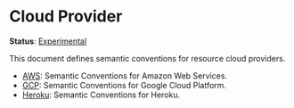 <!--- Hugo front matter used to generate the website version of this page:
path_base_for_github_subdir:
  from: tmp/semconv/docs/resource/cloud-provider/_index.md
  to: resource/cloud-provider/README.md
--->

# Cloud Provider

**Status**: [Experimental][DocumentStatus]

This document defines semantic conventions for resource cloud providers.

* [AWS](aws/README.md): Semantic Conventions for Amazon Web Services.
* [GCP](gcp/README.md): Semantic Conventions for Google Cloud Platform.
* [Heroku](heroku.md): Semantic Conventions for Heroku.

[DocumentStatus]: https://opentelemetry.io/docs/specs/otel/document-status
